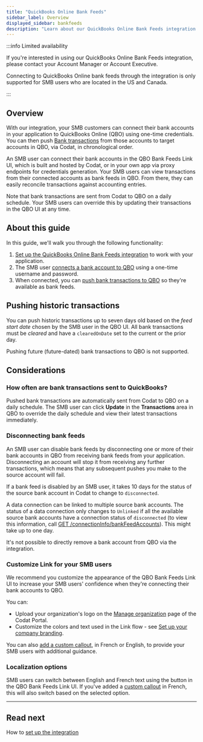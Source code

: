 ```yaml
---
title: "QuickBooks Online Bank Feeds"
sidebar_label: Overview
displayed_sidebar: bankfeeds
description: "Learn about our QuickBooks Online Bank Feeds integration."
---
```


:::info Limited availability

If you're interested in using our QuickBooks Online Bank Feeds integration, please contact your Account Manager or Account Executive.

Connecting to QuickBooks Online bank feeds through the integration is only supported for SMB users who are located in the US and Canada.

:::

## Overview

With our integration, your SMB customers can connect their bank accounts in your application to QuickBooks Online (QBO) using one-time credentials. You can then push [Bank transactions](/accounting-api#/schemas/BankTransactions) from those accounts to target accounts in QBO, via Codat, in chronological order.

An SMB user can connect their bank accounts in the QBO Bank Feeds Link UI, which is built and hosted by Codat, or in your own app via proxy endpoints for credentials generation. Your SMB users can view transactions from their connected accounts as bank feeds in QBO. From there, they can easily reconcile transactions against accounting entries.

Note that bank transactions are sent from Codat to QBO on a daily schedule. Your SMB users can override this by updating their transactions in the QBO UI at any time.

## About this guide

In this guide, we'll walk you through the following functionality:

1. [Set up the QuickBooks Online Bank Feeds integration](/bank-feeds-api/qbo-bank-feeds/qbo-bank-feeds-setup) to work with your application.
2. The SMB user [connects a bank account to QBO](/bank-feeds-api/qbo-bank-feeds/qbo-bank-feeds-smb-user) using a one-time username and password.
3. When connected, you can [push bank transactions to QBO](/bank-feeds-api/qbo-bank-feeds/qbo-bank-feeds-push-bank-transactions) so they're available as bank feeds.

## Pushing historic transactions

You can push historic transactions up to seven days old based on the _feed start date_ chosen by the SMB user in the QBO UI. All bank transactions must be _cleared_ and have a `clearedOnDate` set to the current or the prior day.

Pushing future (future-dated) bank transactions to QBO is not supported.

## Considerations

### How often are bank transactions sent to QuickBooks?

Pushed bank transactions are automatically sent from Codat to QBO on a daily schedule. The SMB user can click **Update** in the **Transactions** area in QBO to override the daily schedule and view their latest transactions immediately.

### Disconnecting bank feeds

An SMB user can disable bank feeds by disconnecting one or more of their bank accounts in QBO from receiving bank feeds from your application. Disconnecting an account will stop it from receiving any further transactions, which means that any subsequent pushes you make to the source account will fail.

If a bank feed is disabled by an SMB user, it takes 10 days for the status of the source bank account in Codat to change to `disconnected`.

A data connection can be linked to multiple source bank accounts. The status of a data connection only changes to `Unlinked` if all the available source bank accounts have a connection status of `disconnected` (to view this information, call [GET /connectionInfo/bankFeedAccounts](/bank-feeds-api#/operations/get-bank-feeds)). This might take up to one day.

It's not possible to directly remove a bank account from QBO via the integration.

### Customize Link for your SMB users

We recommend you customize the appearance of the QBO Bank Feeds Link UI to increase your SMB users' confidence when they're connecting their bank accounts to QBO.

You can:
- Upload your organization's logo on the [Manage organization](https://app-integration.codat.io/settings/organization) page of the Codat Portal.
- Customize the colors and text used in the Link flow - see [Set up your company branding](/auth-flow/customize/branding).

You can also [add a custom callout](/bank-feeds-api/qbo-bank-feeds/qbo-bank-feeds-setup#add-a-custom-callout-to-the-link-site), in French or English, to provide your SMB users with additional guidance.

### Localization options

SMB users can switch between English and French text using the button in the QBO Bank Feeds Link UI. If you've added a [custom callout](/bank-feeds-api/qbo-bank-feeds/qbo-bank-feeds-setup#add-a-custom-callout-to-the-link-site) in French, this will also switch based on the selected option.

---

## Read next

How to [set up the integration](/bank-feeds-api/qbo-bank-feeds/qbo-bank-feeds-setup)